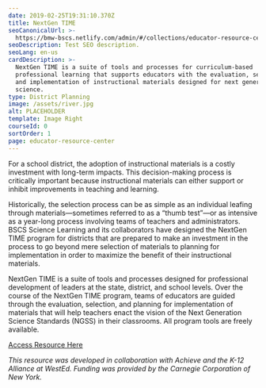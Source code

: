 ```yaml
---
date: 2019-02-25T19:31:10.370Z
title: NextGen TIME
seoCanonicalUrl: >-
  https://bmw-bscs.netlify.com/admin/#/collections/educator-resource-center/nextgentime
seoDescription: Test SEO description.
seoLang: en-us
cardDescription: >-
  NextGen TIME is a suite of tools and processes for curriculum-based
  professional learning that supports educators with the evaluation, selection,
  and implementation of instructional materials designed for next generation
  science. 
type: District Planning
image: /assets/river.jpg
alt: PLACEHOLDER
template: Image Right
courseId: 0
sortOrder: 1
page: educator-resource-center
---
```

For a school district, the adoption of instructional materials is a costly investment with long-term impacts. This decision-making process is critically important because instructional materials can either support or inhibit improvements in teaching and learning.

Historically, the selection process can be as simple as an individual leafing through materials—sometimes referred to as a “thumb test”—or as intensive as a year-long process involving teams of teachers and administrators. BSCS Science Learning and its collaborators have designed the NextGen TIME program for districts that are prepared to make an investment in the process to go beyond mere selection of materials to planning for implementation in order to maximize the benefit of their instructional materials. 

NextGen TIME is a suite of tools and processes designed for professional development of leaders at the state, district, and school levels. Over the course of the NextGen TIME program, teams of educators are guided through the evaluation, selection, and planning for implementation of materials that will help teachers enact the vision of the Next Generation Science Standards (NGSS) in their classrooms. All program tools are freely available.

<a class="btn btn-outline-secondary" href="http://nextgentime.org/" target="_blank" rel="noopener noreferrer">Access Resource Here</a>

_This resource was developed in collaboration with Achieve and the K-12 Alliance at WestEd. Funding was provided by the Carnegie Corporation of New York._

